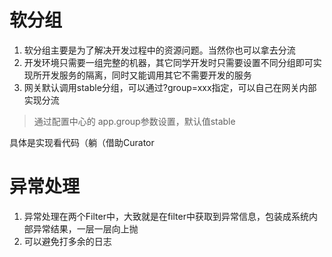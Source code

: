 # 软分组
1. 软分组主要是为了解决开发过程中的资源问题。当然你也可以拿去分流  
2. 开发环境只需要一组完整的机器，其它同学开发时只需要设置不同分组即可实现所开发服务的隔离，同时又能调用其它不需要开发的服务
3. 网关默认调用stable分组，可以通过?group=xxx指定，可以自己在网关内部实现分流

> 通过配置中心的 app.group参数设置，默认值stable

具体是实现看代码（躺（借助Curator

# 异常处理
1. 异常处理在两个Filter中，大致就是在filter中获取到异常信息，包装成系统内部异常结果，一层一层向上抛
2. 可以避免打多余的日志